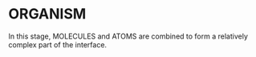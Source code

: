 # ORGANISM

In this stage, MOLECULES and ATOMS are combined to form a relatively complex part of the interface.
